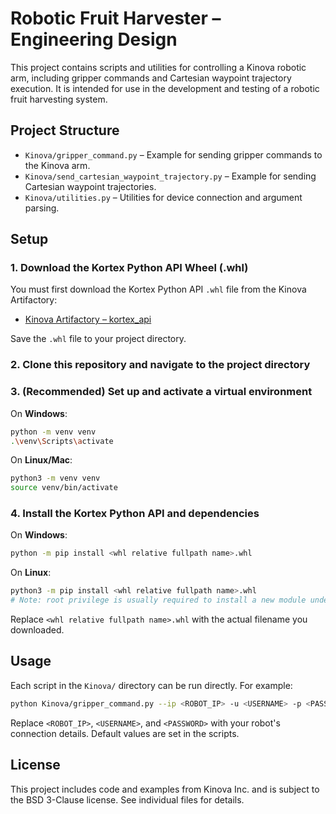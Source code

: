 
# Robotic Fruit Harvester – Engineering Design

This project contains scripts and utilities for controlling a Kinova robotic arm, including gripper commands and Cartesian waypoint trajectory execution. It is intended for use in the development and testing of a robotic fruit harvesting system.

## Project Structure

- `Kinova/gripper_command.py` – Example for sending gripper commands to the Kinova arm.
- `Kinova/send_cartesian_waypoint_trajectory.py` – Example for sending Cartesian waypoint trajectories.
- `Kinova/utilities.py` – Utilities for device connection and argument parsing.


## Setup

### 1. Download the Kortex Python API Wheel (.whl)

You must first download the Kortex Python API `.whl` file from the Kinova Artifactory:

- [Kinova Artifactory – kortex_api](https://artifactory.kinovaapps.com/ui/native/generic-public/kortex/API/2.6.0/)

Save the `.whl` file to your project directory.

### 2. Clone this repository and navigate to the project directory

### 3. (Recommended) Set up and activate a virtual environment

On **Windows**:

```sh
python -m venv venv
.\venv\Scripts\activate
```

On **Linux/Mac**:

```sh
python3 -m venv venv
source venv/bin/activate
```

### 4. Install the Kortex Python API and dependencies

On **Windows**:

```sh
python -m pip install <whl relative fullpath name>.whl
```

On **Linux**:

```sh
python3 -m pip install <whl relative fullpath name>.whl
# Note: root privilege is usually required to install a new module under Linux.
```

Replace `<whl relative fullpath name>.whl` with the actual filename you downloaded.

## Usage

Each script in the `Kinova/` directory can be run directly. For example:

```sh
python Kinova/gripper_command.py --ip <ROBOT_IP> -u <USERNAME> -p <PASSWORD>
```

Replace `<ROBOT_IP>`, `<USERNAME>`, and `<PASSWORD>` with your robot's connection details. Default values are set in the scripts.

## License

This project includes code and examples from Kinova Inc. and is subject to the BSD 3-Clause license. See individual files for details.